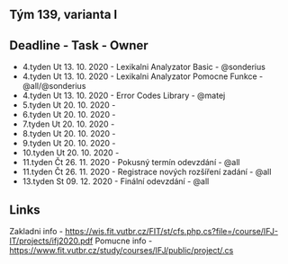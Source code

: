 ## Tým 139, varianta I
  
## Deadline - Task - Owner
- 4.tyden Ut 13. 10. 2020 - Lexikalni Analyzator Basic - @sonderius
- 4.tyden Ut 13. 10. 2020 - Lexikalni Analyzator Pomocne Funkce - @all/@sonderius
- 4.tyden Ut 13. 10. 2020 - Error Codes Library - @matej
- 5.tyden Ut 20. 10. 2020 -
- 6.tyden Ut 20. 10. 2020 -
- 7.tyden Ut 20. 10. 2020 -
- 8.tyden Ut 20. 10. 2020 -
- 9.tyden Ut 20. 10. 2020 -
- 10.tyden Ut 20. 10. 2020 -
- 11.tyden Čt 26. 11. 2020 - Pokusný termín odevzdání - @all
- 11.tyden Čt 26. 11. 2020 - Registrace nových rozšíření zadání - @all
- 13.tyden St 09. 12. 2020 - Finální odevzdání - @all

## Links
Zakladni info - https://wis.fit.vutbr.cz/FIT/st/cfs.php.cs?file=/course/IFJ-IT/projects/ifj2020.pdf
Pomucne info - https://www.fit.vutbr.cz/study/courses/IFJ/public/project/.cs

  
  

